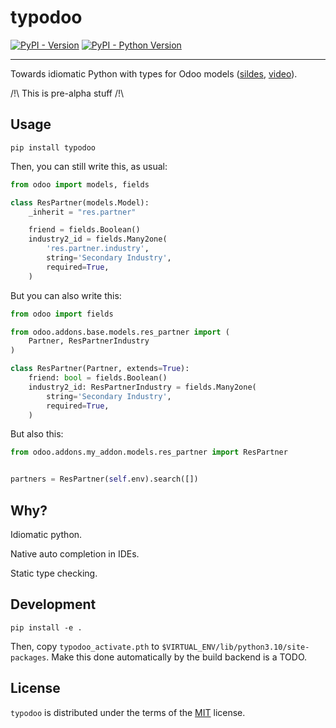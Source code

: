 # typodoo

[![PyPI - Version](https://img.shields.io/pypi/v/typodoo.svg)](https://pypi.org/project/typodoo)
[![PyPI - Python Version](https://img.shields.io/pypi/pyversions/typodoo.svg)](https://pypi.org/project/typodoo)

-----

Towards idiomatic Python with types for Odoo models ([sildes](https://docs.google.com/presentation/d/1A8UzGnw3TisUjajnPySiHk6E75tEpi7D3zxsHdtjIW4/edit?usp=sharing), [video](https://youtu.be/pAVGpEVORbY)).

/!\ This is pre-alpha stuff /!\

## Usage

`pip install typodoo`

Then, you can still write this, as usual:

```python
from odoo import models, fields

class ResPartner(models.Model):
    _inherit = "res.partner"

    friend = fields.Boolean()
    industry2_id = fields.Many2one(
        'res.partner.industry',
        string='Secondary Industry',
        required=True,
    )
```

But you can also write this:

```python
from odoo import fields

from odoo.addons.base.models.res_partner import (
    Partner, ResPartnerIndustry
)

class ResPartner(Partner, extends=True):
    friend: bool = fields.Boolean()
    industry2_id: ResPartnerIndustry = fields.Many2one(
        string='Secondary Industry',
        required=True,
    )
```

But also this:

```python
from odoo.addons.my_addon.models.res_partner import ResPartner


partners = ResPartner(self.env).search([])
```

## Why?

Idiomatic python.

Native auto completion in IDEs.

Static type checking.

## Development

`pip install -e .`

Then, copy `typodoo_activate.pth` to `$VIRTUAL_ENV/lib/python3.10/site-packages`.
Make this done automatically by the build backend is a TODO.

## License

`typodoo` is distributed under the terms of the
[MIT](https://spdx.org/licenses/MIT.html) license.
